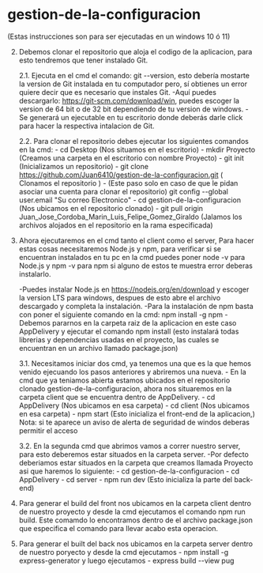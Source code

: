 # gestion-de-la-configuracion
(Estas instrucciones son para ser ejecutadas en un windows 10 ó 11)

   
2. Debemos clonar el repositorio que aloja el codigo de la aplicacion, para esto tendremos que tener instalado Git.
   
   2.1. Ejecuta en el cmd el comando: git --version, esto debería mostarte la version de Git instalada en tu computador pero, sí
       obtienes un error quiere decir que es necesario que instales Git.
         -Aquí puedes descargarlo: https://git-scm.com/download/win, puedes escoger la version de 64 bit o de 32 bit dependiendo de tu version de windows.
         -Se generará un ejecutable en tu escritorio donde deberás darle click para hacer la respectiva intalacion de Git.
   
   2.2. Para clonar el repositorio debes ejecutar los siguientes comandos en la cmd:
         - cd Desktop      (Nos situamos en el escritorio)
         - mkdir Proyecto  (Creamos una carpeta en el escritorio con nombre Proyecto)
         - git init        (Inicializamos un repositorio)
         - git clone https://github.com/Juan6410/gestion-de-la-configuracion.git  ( Clonamos el repositorio )
         -  (Este paso solo en caso de que le pidan asociar una cuenta para clonar el repositorio)   git config --global user.email "Su correo Electronico" 
         - cd gestion-de-la-configuracion  (Nos ubicamos en el repositorio clonado)
         - git pull origin Juan_Jose_Cordoba_Marin_Luis_Felipe_Gomez_Giraldo (Jalamos los archivos alojados en el repositorio en la rama especificada)
   
4. Ahora ejecutaremos en el cmd tanto el client como el server, Para hacer estas cosas necesitaremos Node.js y npm, para verificar si se encuentran instalados en tu pc en la cmd puedes poner
   node -v  para Node.js y npm -v para npm si alguno de estos te muestra error deberas instalarlo.
   
   -Puedes instalar Node.js en https://nodejs.org/en/download y escoger la version LTS para windows, despues de esto abre el archivo descargado y completa la instalación.
   -Para la instalación de npm basta con poner el siguiente comando en la cmd: npm install -g npm
   -Debemos pararnos en la carpeta raiz de la aplicacion en este caso AppDelivery y ejecutar el comando npm install (esto instalará todas librerias y dependencias usadas en el proyecto, las cuales se encuentran en un          archivo llamado package.json)
   
    3.1.  Necesitamos iniciar dos cmd, ya tenemos una que es la que hemos venido ejecuando los pasos anteriores y abriremos una nueva.
         - En la cmd que ya teniamos abierta estamos ubicados en el repositorio clonado gestion-de-la-configuracion, ahora nos situaremos en la carpeta client que se encuentra dentro de AppDelivery.
         - cd AppDelivery (Nos ubicamos en esa carpeta)
         - cd client (Nos ubicamos en esa carpeta)
         - npm start (Esto inicializa el front-end de la aplicacion,)
         Nota: si te aparece un aviso de alerta de seguridad de windos deberas permitir el acceso

    3.2. En la segunda cmd que abrimos vamos a correr nuestro server, para esto deberemos estar situados en la carpeta server.
         -Por defecto deberiamos estar situados en la carpeta que creamos llamada Proyecto asi que haremos lo siguiente:
         - cd gestion-de-la-configuracion
         - cd AppDelivery
         - cd server
         - npm run dev (Esto inicializa la parte del back-end)

5. Para generar el build del front nos ubicamos en la carpeta client dentro de nuestro proyecto y desde la cmd ejecutamos el comando npm run build. Este comamdo lo encontramos dentro de el archivo package.json que especifica el comando para llevar acabo esta operacion.
6. Para generar el built del back nos ubicamos en la carpeta server dentro de nuestro poryecto y desde la cmd ejecutamos  - npm install -g express-generator y luego  ejecutamos  -  express build --view pug
